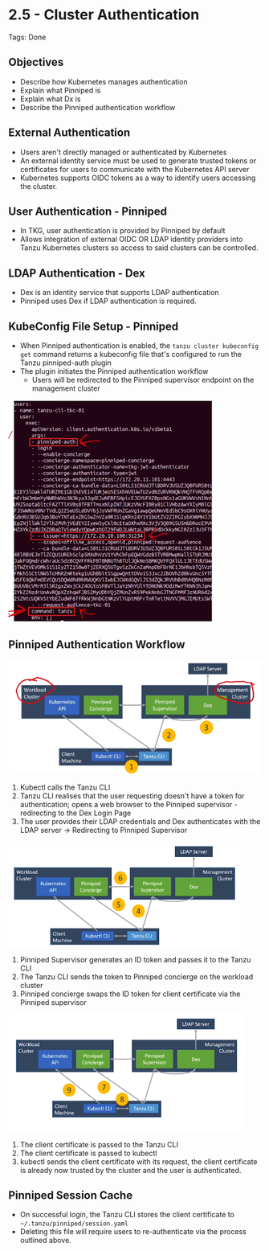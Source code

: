 # 2.5 - Cluster Authentication

Tags: Done

## Objectives

- Describe how Kubernetes manages authentication
- Explain what Pinniped is
- Explain what Dx is
- Describe the Pinniped authentication workflow

## External Authentication

- Users aren't directly managed or authenticated by Kubernetes
- An external identity service must be used to generate trusted tokens or certificates for users to communicate with the Kubernetes API server
- Kubernetes supports OIDC tokens as a way to identify users accessing the cluster.

## User Authentication - Pinniped

- In TKG, user authentication is provided by Pinniped by default
- Allows integration of external OIDC OR LDAP identity providers into Tanzu Kubernetes clusters so access to said clusters can be controlled.

## LDAP Authentication - Dex

- Dex is an identity service that supports LDAP authentication
- Pinniped uses Dex if LDAP authentication is required.

## KubeConfig File Setup - Pinniped

- When Pinniped authentication is enabled, the `tanzu cluster kubeconfig get` command returns a kubeconfig file that's configured to run the Tanzu pinniped-auth plugin
- The plugin initiates the Pinniped authentication workflow
  - Users will be redirected to the Pinniped supervisor endpoint on the management cluster

![Untitled](img/pinniped-kubeconfig.png)

## Pinniped Authentication Workflow

![Untitled](img/pinniped-auth-workflow.png)

1. Kubectl calls the Tanzu CLI
2. Tanzu CLI realises that the user requesting doesn't have a token for authentication; opens a web browser to the Pinniped supervisor - redirecting to the Dex Login Page
3. The user provides their LDAP credentials and Dex authenticates with the LDAP server → Redirecting to Pinniped Supervisor

![Untitled](img/pinniped-ldap-dex-flow.png)

1. Pinniped Supervisor generates an ID token and passes it to the Tanzu CLI
2. The Tanzu CLI sends the token to Pinniped concierge on the workload cluster
3. Pinniped concierge swaps the ID token for client certificate via the Pinniped supervisor

![Untitled](img/pinniped-ldap-dex-flow-2.png)

1. The client certificate is passed to the Tanzu CLI
2. The client certificate is passed to kubectl
3. kubectl sends the client certificate with its request, the client certificate is already now trusted by the cluster and the user is authenticated.

## Pinniped Session Cache

- On successful login, the Tanzu CLI stores the client certificate to `~/.tanzu/pinniped/session.yaml`
- Deleting this file will require users to re-authenticate via the process outlined above.

